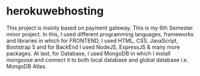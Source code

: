 # herokuwebhosting
This project is mainly based on payment gateway. This is my 6th Semester minor project. In this, I used different programming languages, frameworks and libraries in which for FRONTEND, I used HTML, CSS, JavaScript, Bootstrap 5 and for BackEnd I used NodeJS, ExpressJS & many more packages. At last, for Database, I used MongoDB in which I install mongoose and connect it to both local database and  global database i.e. MongoDB Atlas.
